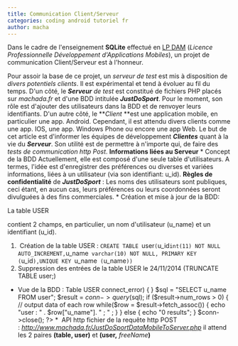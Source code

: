 ```yaml
---
title: Communication Client/Serveur
categories: coding android tutoriel fr
author: macha
---
```


Dans le cadre de l'enseignement **SQLite** effectué en
[LP DAM](http://dam.unice.fr/doku.php) (_Licence Professionnelle Développement
  d'Applications Mobiles_), un projet de communication Client/Serveur est à l'honneur.

Pour assoir la base de ce projet, un _serveur de test_ est mis à disposition de _divers potentiels clients_. Il est expérimental et tend à évoluer au fil du temps. D'un côté, le _**Serveur** de test_ est constitué de fichiers PHP placés sur _machada.fr_ et d'une BDD intitulée _**JustDoSport**_. Pour le moment, son rôle est d'ajouter des utilisateurs dans la BDD et de renvoyer leurs identifiants. D'un autre côté, le **_Client_ **est une application mobile, en particulier une app. Android. Cependant, il est attendu divers clients comme une app. IOS, une app. Windows Phone ou encore une app Web. Le but de cet article est d'informer les équipes de développement **_Clientes_** quant à la vie du **_Serveur_**. Son utilité est de permettre à n'importe qui, de faire des _tests de communication_ _http Post_. **Informations liées au Serveur** * Concept de la BDD Actuellement, elle est composé d'une seule table d'utilisateurs. A termes, l'idée est d'enregistrer des préférences ou diverses et variées informations, liées à un utilisateur (via son identifiant: u_id). **Règles de confidentialité** de _**JustDoSport**_ : Les noms des utilisateurs sont publiques, ceci étant, en aucun cas, leurs préférences ou leurs coordonnées seront divulguées à des fins commerciales. * Création et mise à jour de la BDD:

La table USER

contient 2 champs, en particulier, un nom d'utilisateur (u_name) et un identifiant (u_id).
  1.  Création de la table USER : `CREATE TABLE `user` ( `u_id` int(11) NOT NULL AUTO_INCREMENT, `u_name` varchar(10) NOT NULL, PRIMARY KEY (`u_id`),UNIQUE KEY `u_name` (`u_name`))`
  2. Suppression des entrées de la table USER le 24/11/2014 (TRUNCATE TABLE user;)
* Vue de la BDD : Table USER connect_error) { } $sql = "SELECT u_name FROM user"; $result = $conn->query($sql); if ($result->num_rows > 0) { // output data of each row while($row = $result->fetch_assoc()) { echo "user : " . $row["u_name"]. " ; " ; } } else { echo "0 results"; } $conn->close(); ?> *  API http fichier de la requête http POST : _<http://www.machada.fr/JustDoSportDataMobileToServer.php>_ il attend les 2 paires **(table, user)** et **(user,** _freeName_**)**
